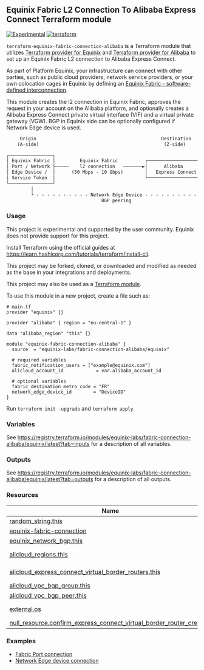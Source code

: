 ## Equinix Fabric L2 Connection To Alibaba Express Connect Terraform module

[![Experimental](https://img.shields.io/badge/Stability-Experimental-red.svg)](https://github.com/equinix-labs/standards#about-uniform-standards)
[![terraform](https://github.com/equinix-labs/terraform-equinix-template/actions/workflows/integration.yaml/badge.svg)](https://github.com/equinix-labs/terraform-equinix-template/actions/workflows/integration.yaml)

`terraform-equinix-fabric-connection-alibaba` is a Terraform module that utilizes [Terraform provider for Equinix](https://registry.terraform.io/providers/equinix/equinix/latest) and [Terraform provider for Alibaba](https://registry.terraform.io/providers/hashicorp/alibaba/latest/docs) to set up an Equinix Fabric L2 connection to Alibaba Express Connect.

As part of Platform Equinix, your infrastructure can connect with other parties, such as public cloud providers, network service providers, or your own colocation cages in Equinix by defining an [Equinix Fabric - software-defined interconnection](https://docs.equinix.com/en-us/Content/Interconnection/Fabric/Fabric-landing-main.htm).

This module creates the l2 connection in Equinix Fabric, approves the request in your account on the Alibaba platform, and optionally creates a Alibaba Express Connect private virtual interface (VIF) and a virtual private gateway (VGW). BGP in Equinix side can be optionally configured if Network Edge device is used.

```html
     Origin                                              Destination
    (A-side)                                              (Z-side)

┌────────────────┐
│ Equinix Fabric │         Equinix Fabric          ┌────────────────────┐       ┌─────────────────────┐
│ Port / Network ├─────    l2 connection   ───────►│      Alibaba       │──────►│  VBR ─► BGP Group   │
│ Edge Device /  │      (50 Mbps - 10 Gbps)        │   Express Connect  │       │     ─► BGP Peer     │
│ Service Token  │                                 └────────────────────┘       │   (Alibaba Region)  │
└────────────────┘                                                              └─────────────────────┘
         │                                                                           │
         └ - - - - - - - - - - Network Edge Device - - - - - - - - - - - - - - - - - ┘
                                   BGP peering
```

### Usage

This project is experimental and supported by the user community. Equinix does not provide support for this project.

Install Terraform using the official guides at <https://learn.hashicorp.com/tutorials/terraform/install-cli>.

This project may be forked, cloned, or downloaded and modified as needed as the base in your integrations and deployments.

This project may also be used as a [Terraform module](https://learn.hashicorp.com/collections/terraform/modules).

To use this module in a new project, create a file such as:

```hcl
# main.tf
provider "equinix" {}

provider "alibaba" { region = "eu-central-1" }

data "alibaba_region" "this" {}

module "equinix-fabric-connection-alibaba" {
  source  = "equinix-labs/fabric-connection-alibaba/equinix"

  # required variables
  fabric_notification_users = ["example@equinix.com"]
  alicloud_account_id            = var.alibaba_account_id

  # optional variables
  fabric_destination_metro_code = "FR"
  network_edge_device_id        = "DeviceID"
}

```

Run `terraform init -upgrade` and `terraform apply`.

### Variables

See <https://registry.terraform.io/modules/equinix-labs/fabric-connection-alibaba/equinix/latest?tab=inputs> for a description of all variables.

### Outputs

See <https://registry.terraform.io/modules/equinix-labs/fabric-connection-alibaba/equinix/latest?tab=outputs> for a description of all outputs.

### Resources

| Name | Type |
|------|------|
| [random_string.this](https://registry.terraform.io/providers/hashicorp/random/latest/docs/resources/string) | resource |
| [equinix-fabric-connection](https://registry.terraform.io/modules/equinix-labs/fabric-connection/equinix/latest) | module |
| [equinix_network_bgp.this](https://registry.terraform.io/providers/equinix/equinix/latest/docs/resources/equinix_network_bgp) | resource |
| [alicloud_regions.this](https://registry.terraform.io/providers/aliyun/alicloud/latest/docs/data-sources/regions) | data source |
| [alicloud_express_connect_virtual_border_routers.this](https://registry.terraform.io/providers/aliyun/alicloud/latest/docs/data-sources/express_connect_virtual_border_routers) | data source |
| [alicloud_vpc_bgp_group.this](https://registry.terraform.io/providers/aliyun/alicloud/latest/docs/resources/vpc_bgp_group) | resource |
| [alicloud_vpc_bgp_peer.this](https://registry.terraform.io/providers/aliyun/alicloud/latest/docs/resources/vpc_bgp_peer) | resource |
| [external.os](https://registry.terraform.io/providers/hashicorp/external/latest/docs/data-sources/data_source) | data source |
| [null_resource.confirm_express_connect_virtual_border_router_creation](https://registry.terraform.io/providers/hashicorp/null/latest/docs/resources/resource) | resource |

### Examples

- [Fabric Port connection](https://registry.terraform.io/modules/equinix-labs/fabric-connection-alibaba/equinix/latest/examples/fabric-port-connection/)
- [Network Edge device connection](https://registry.terraform.io/modules/equinix-labs/fabric-connection-alibaba/equinix/latest/examples/network-edge-device-connection/)
